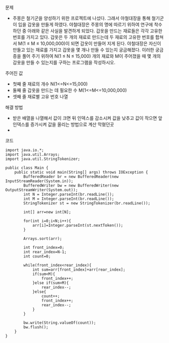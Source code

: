 문제
- 주몽은 철기군을 양성하기 위한 프로젝트에 나섰다. 그래서 야철대장을 통해 철기군이 입을 갑옷을 만들게 하였다. 야철대장은 주몽의 명에 따르기 위하여 연구에 착수하던 중 아래와 같은 사실을 발견하게 되었다.
갑옷을 만드는 재료들은 각각 고유한 번호를 가지고 있다. 갑옷은 두 개의 재료로 만드는데 두 재료의 고유한 번호를 합쳐서 M(1 ≤ M ≤ 10,000,000)이 되면 갑옷이 만들어 지게 된다. 야철대장은 자신이 만들고 있는 재료를 가지고 갑옷을 몇 개나 만들 수 있는지 궁금해졌다. 이러한 궁금증을 풀어 주기 위하여 N(1 ≤ N ≤ 15,000) 개의 재료와 M이 주어졌을 때 몇 개의 갑옷을 만들 수 있는지를 구하는 프로그램을 작성하시오.

주어진 값
- 첫째 줄 재료의 개수 N(1<=N<=15,000)
- 둘째 줄 갑옷을 만드는 데 필요한 수 M(1<=M<=10,000,000)
- 셋째 줄 재료별 고유 번호 나열

해결 방법
- 받은 배열을 나열해서 값이 크면 뒤 인덱스를 감소시켜 값을 낮추고 값이 작으면 앞 인덱스를 증가시켜 값을 올리는 방법으로 계산
막혔던곳
-
코드
```
import java.io.*;
import java.util.Arrays;
import java.util.StringTokenizer;

public class Main {
    public static void main(String[] args) throws IOException {
        BufferedReader br = new BufferedReader(new InputStreamReader(System.in));
        BufferedWriter bw = new BufferedWriter(new OutputStreamWriter(System.out));
        int N = Integer.parseInt(br.readLine());
        int M = Integer.parseInt(br.readLine());
        StringTokenizer st = new StringTokenizer(br.readLine());

        int[] arr=new int[N];

        for(int i=0;i<N;i++){
            arr[i]=Integer.parseInt(st.nextToken());
        }

        Arrays.sort(arr);

        int front_index=0;
        int rear_index=N-1;
        int count=0;

        while(front_index<rear_index){
            int sum=arr[front_index]+arr[rear_index];
            if(sum<M){
                front_index++;
            }else if(sum>M){
                rear_index--;
            }else{
                count++;
                front_index++;
                rear_index--;
            }
        }

        bw.write(String.valueOf(count));
        bw.flush();
    }
}
```
